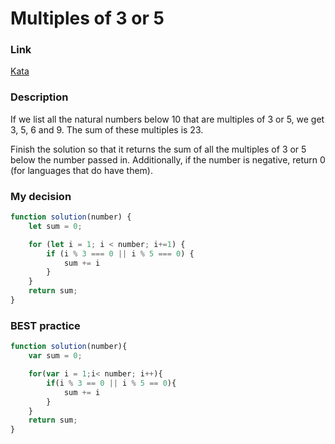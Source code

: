 # Multiples of 3 or 5

### Link

[Kata](https://www.codewars.com/kata/514b92a657cdc65150000006/train/javascript)

### Description
If we list all the natural numbers below 10 that are multiples of 3 or 5, we get 3, 5, 6 and 9. The sum of these multiples is 23.

Finish the solution so that it returns the sum of all the multiples of 3 or 5 below the number passed in. Additionally, if the number is negative, return 0 (for languages that do have them).


### My decision

```javascript
function solution(number) {
    let sum = 0;

    for (let i = 1; i < number; i+=1) {
        if (i % 3 === 0 || i % 5 === 0) {
            sum += i
        }
    }
    return sum;
}
```

### BEST practice

```javascript
function solution(number){
    var sum = 0;

    for(var i = 1;i< number; i++){
        if(i % 3 == 0 || i % 5 == 0){
            sum += i
        }
    }
    return sum;
}
```
